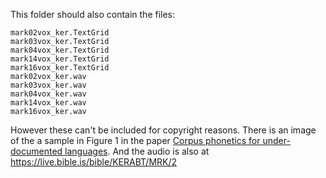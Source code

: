 This folder should also contain the files:

```
mark02vox_ker.TextGrid
mark03vox_ker.TextGrid 
mark04vox_ker.TextGrid
mark14vox_ker.TextGrid
mark16vox_ker.TextGrid
mark02vox_ker.wav
mark03vox_ker.wav
mark04vox_ker.wav
mark14vox_ker.wav
mark16vox_ker.wav
```

However these can't be included for copyright reasons. There is an image of the a sample in Figure 1 
in the paper [Corpus phonetics for under-documented languages](http://journals.linguisticsociety.org/proceedings/index.php/amphonology/article/view/4682/4312). 
And the audio is also at https://live.bible.is/bible/KERABT/MRK/2
